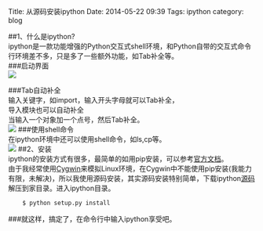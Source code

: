 Title: 从源码安装ipython
Date: 2014-05-22 09:39
Tags: ipython 
category: blog

##1、什么是ipython?  
ipython是一款功能增强的Python交互式shell环境，和Python自带的交互式命令行环境差不多，只是多了一些额外功能，如Tab补全等。  
###启动界面   
![](http://becaning-github-io.qiniudn.com/ipython1.png)
<!--more-->
###Tab自动补全   
输入关键字，如import，输入开头字母就可以Tab补全，  
导入模块也可以自动补全    
当输入一个对象加一个点号，然后Tab补全。  
![](http://becaning-github-io.qiniudn.com/ipython2.png)
###使用shell命令  
在ipython环境中还可以使用shell命令，如ls,cp等。  
![](http://becaning-github-io.qiniudn.com/ipython3.png)
##2、安装  
ipython的安装方式有很多，最简单的如用pip安装，可以参考[官方文档](http://ipython.org/install.html)。  
由于我经常使用[Cygwin](http://www.cygwin.com/)来模拟Linux环境，在Cygwin中不能使用pip安装(我能力有限，未解决)，所以我使用源码安装，其实源码安装特别简单，下载ipython[源码](https://pypi.python.org/pypi/ipython) 解压到家目录。进入ipython目录。  
```bash
    $ python setup.py install  
```

###就这样，搞定了，在命令行中输入ipython享受吧。
